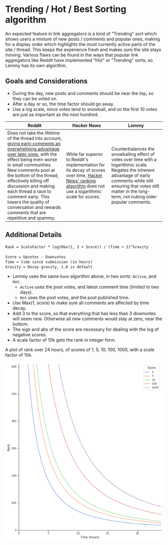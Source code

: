 # Trending / Hot / Best Sorting algorithm

An expected feature in link aggregators is a kind of "Trending" sort which shows users a mixture of new posts / comments and popular ones, making for a display order which highlights the most currently active parts of the site / thread.  This keeps the experience fresh and makes sure the site stays moving.  Various flaws can be found in the ways that popular link aggregators like Reddit have implemented "Hot" or "Trending" sorts, so Lemmy has its own algorithm.

## Goals and Considerations
- During the day, new posts and comments should be near the top, so they can be voted on.
- After a day or so, the time factor should go away.
- Use a log scale, since votes tend to snowball, and so the first 10 votes are just as important as the next hundred.

| Reddit | Hacker News | Lemmy |
|-|-|-|
| Does not take the lifetime of the thread into account, [giving early comments an overwhelming advantage over later ones,](https://minimaxir.com/2016/11/first-comment/) with the effect being even worse in small communities. New comments pool at the bottom of the thread, effectively killing off discussion and making each thread a race to comment early.  This lowers the quality of conversation and rewards comments that are repetitive and spammy. | While far superior to Reddit's implementation for its decay of scores over time, [Hacker News' ranking algorithm](https://medium.com/hacking-and-gonzo/how-hacker-news-ranking-algorithm-works-1d9b0cf2c08d) does not use a logarithmic scale for scores. | Counterbalances the snowballing effect of votes over time with a logarithmic scale.  Negates the inherent advantage of early comments while still ensuring that votes still matter in the long-term, not nuking older popular comments. |

## Additional Details
```
Rank = ScaleFactor * log(Max(1, 3 + Score)) / (Time + 2)^Gravity

Score = Upvotes - Downvotes
Time = time since submission (in hours)
Gravity = Decay gravity, 1.8 is default
```
- Lemmy uses the same `Rank` algorithm above, in two sorts: `Active`, and `Hot`.
  - `Active` uses the post votes, and latest comment time (limited to two days).
  - `Hot` uses the post votes, and the post published time.
- Use Max(1, score) to make sure all comments are affected by time decay.
- Add 3 to the score, so that everything that has less than 3 downvotes will seem new. Otherwise all new comments would stay at zero, near the bottom.
- The sign and abs of the score are necessary for dealing with the log of negative scores.
- A scale factor of 10k gets the rank in integer form.

A plot of rank over 24 hours, of scores of 1, 5, 10, 100, 1000, with a scale factor of 10k.

![](https://raw.githubusercontent.com/LemmyNet/lemmy/main/docs/img/rank_algorithm.png)
